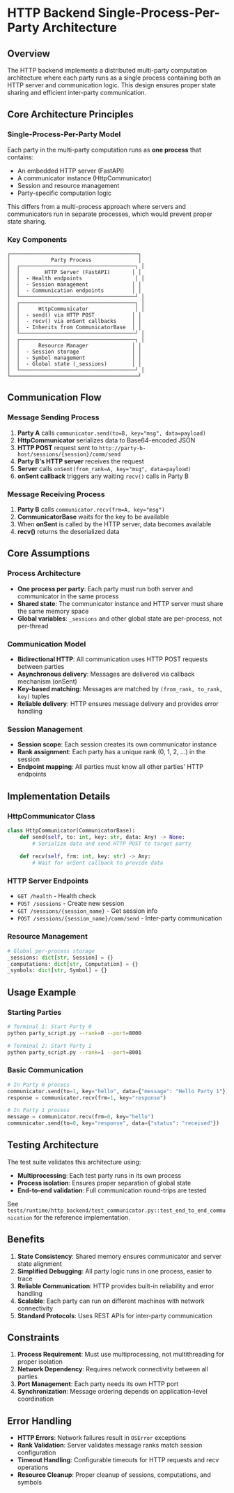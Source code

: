 # HTTP Backend Single-Process-Per-Party Architecture

## Overview

The HTTP backend implements a distributed multi-party computation architecture where each party runs as a single process containing both an HTTP server and communication logic. This design ensures proper state sharing and efficient inter-party communication.

## Core Architecture Principles

### Single-Process-Per-Party Model

Each party in the multi-party computation runs as **one process** that contains:
- An embedded HTTP server (FastAPI)
- A communicator instance (HttpCommunicator)  
- Session and resource management
- Party-specific computation logic

This differs from a multi-process approach where servers and communicators run in separate processes, which would prevent proper state sharing.

### Key Components

```
┌─────────────────────────────────────────┐
│             Party Process               │
│  ┌─────────────────────────────────────┐ │
│  │        HTTP Server (FastAPI)       │ │
│  │  - Health endpoints                 │ │
│  │  - Session management              │ │
│  │  - Communication endpoints         │ │
│  └─────────────────────────────────────┘ │
│  ┌─────────────────────────────────────┐ │
│  │      HttpCommunicator               │ │
│  │  - send() via HTTP POST            │ │
│  │  - recv() via onSent callbacks     │ │
│  │  - Inherits from CommunicatorBase  │ │
│  └─────────────────────────────────────┘ │
│  ┌─────────────────────────────────────┐ │
│  │      Resource Manager              │ │
│  │  - Session storage                 │ │
│  │  - Symbol management               │ │
│  │  - Global state (_sessions)        │ │
│  └─────────────────────────────────────┘ │
└─────────────────────────────────────────┘
```

## Communication Flow

### Message Sending Process

1. **Party A** calls `communicator.send(to=B, key="msg", data=payload)`
2. **HttpCommunicator** serializes data to Base64-encoded JSON
3. **HTTP POST** request sent to `http://party-b-host/sessions/{session}/comm/send`
4. **Party B's HTTP server** receives the request
5. **Server** calls `onSent(from_rank=A, key="msg", data=payload)` 
6. **onSent callback** triggers any waiting `recv()` calls in Party B

### Message Receiving Process

1. **Party B** calls `communicator.recv(frm=A, key="msg")`
2. **CommunicatorBase** waits for the key to be available
3. When **onSent** is called by the HTTP server, data becomes available
4. **recv()** returns the deserialized data

## Core Assumptions

### Process Architecture
- **One process per party**: Each party must run both server and communicator in the same process
- **Shared state**: The communicator instance and HTTP server must share the same memory space
- **Global variables**: `_sessions` and other global state are per-process, not per-thread

### Communication Model
- **Bidirectional HTTP**: All communication uses HTTP POST requests between parties
- **Asynchronous delivery**: Messages are delivered via callback mechanism (onSent)
- **Key-based matching**: Messages are matched by `(from_rank, to_rank, key)` tuples
- **Reliable delivery**: HTTP ensures message delivery and provides error handling

### Session Management
- **Session scope**: Each session creates its own communicator instance
- **Rank assignment**: Each party has a unique rank (0, 1, 2, ...) in the session
- **Endpoint mapping**: All parties must know all other parties' HTTP endpoints

## Implementation Details

### HttpCommunicator Class
```python
class HttpCommunicator(CommunicatorBase):
    def send(self, to: int, key: str, data: Any) -> None:
        # Serialize data and send HTTP POST to target party
        
    def recv(self, frm: int, key: str) -> Any:
        # Wait for onSent callback to provide data
```

### HTTP Server Endpoints
- `GET /health` - Health check
- `POST /sessions` - Create new session
- `GET /sessions/{session_name}` - Get session info
- `POST /sessions/{session_name}/comm/send` - Inter-party communication

### Resource Management
```python
# Global per-process storage
_sessions: dict[str, Session] = {}
_computations: dict[str, Computation] = {}
_symbols: dict[str, Symbol] = {}
```

## Usage Example

### Starting Parties
```bash
# Terminal 1: Start Party 0
python party_script.py --rank=0 --port=8000

# Terminal 2: Start Party 1  
python party_script.py --rank=1 --port=8001
```

### Basic Communication
```python
# In Party 0 process
communicator.send(to=1, key="hello", data={"message": "Hello Party 1"})
response = communicator.recv(frm=1, key="response")

# In Party 1 process  
message = communicator.recv(frm=0, key="hello")
communicator.send(to=0, key="response", data={"status": "received"})
```

## Testing Architecture

The test suite validates this architecture using:
- **Multiprocessing**: Each test party runs in its own process
- **Process isolation**: Ensures proper separation of global state
- **End-to-end validation**: Full communication round-trips are tested

See `tests/runtime/http_backend/test_communicator.py::test_end_to_end_communication` for the reference implementation.

## Benefits

1. **State Consistency**: Shared memory ensures communicator and server state alignment
2. **Simplified Debugging**: All party logic runs in one process, easier to trace
3. **Reliable Communication**: HTTP provides built-in reliability and error handling
4. **Scalable**: Each party can run on different machines with network connectivity
5. **Standard Protocols**: Uses REST APIs for inter-party communication

## Constraints

1. **Process Requirement**: Must use multiprocessing, not multithreading for proper isolation
2. **Network Dependency**: Requires network connectivity between all parties
3. **Port Management**: Each party needs its own HTTP port
4. **Synchronization**: Message ordering depends on application-level coordination

## Error Handling

- **HTTP Errors**: Network failures result in `OSError` exceptions
- **Rank Validation**: Server validates message ranks match session configuration
- **Timeout Handling**: Configurable timeouts for HTTP requests and recv operations
- **Resource Cleanup**: Proper cleanup of sessions, computations, and symbols
